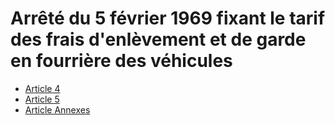 # Arrêté du 5 février 1969 fixant le tarif des frais d'enlèvement et de garde en fourrière des véhicules

- [Article 4](article-4.md)
- [Article 5](article-5.md)
- [Article Annexes](article-annexes.md)

